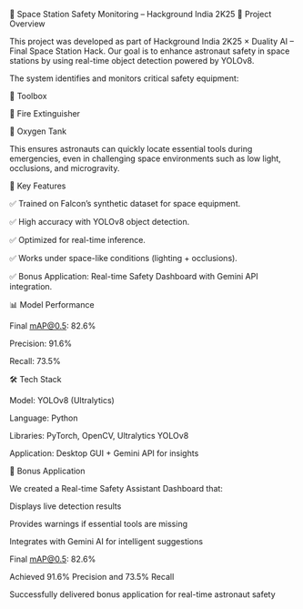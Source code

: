 🚀 Space Station Safety Monitoring – Hackground India 2K25
📌 Project Overview

This project was developed as part of Hackground India 2K25 × Duality AI – Final Space Station Hack.
Our goal is to enhance astronaut safety in space stations by using real-time object detection powered by YOLOv8.

The system identifies and monitors critical safety equipment:

🔧 Toolbox

🧯 Fire Extinguisher

🫧 Oxygen Tank

This ensures astronauts can quickly locate essential tools during emergencies, even in challenging space environments such as low light, occlusions, and microgravity.

🎯 Key Features

✅ Trained on Falcon’s synthetic dataset for space equipment.

✅ High accuracy with YOLOv8 object detection.

✅ Optimized for real-time inference.

✅ Works under space-like conditions (lighting + occlusions).

✅ Bonus Application: Real-time Safety Dashboard with Gemini API integration.

📊 Model Performance

Final mAP@0.5: 82.6%

Precision: 91.6%

Recall: 73.5%

🛠️ Tech Stack

Model: YOLOv8 (Ultralytics)

Language: Python

Libraries: PyTorch, OpenCV, Ultralytics YOLOv8

Application: Desktop GUI + Gemini API for insights

🎥 Bonus Application

We created a Real-time Safety Assistant Dashboard that:

Displays live detection results

Provides warnings if essential tools are missing

Integrates with Gemini AI for intelligent suggestions


Final mAP@0.5: 82.6%

Achieved 91.6% Precision and 73.5% Recall

Successfully delivered bonus application for real-time astronaut safety